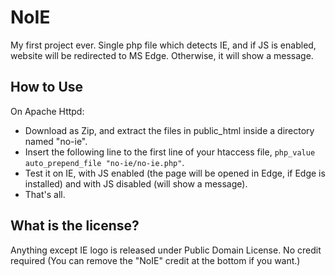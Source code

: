 # NoIE
My first project ever. Single php file which detects IE, and if JS is enabled, website will be redirected to MS Edge. Otherwise, it will show a message.

## How to Use
On Apache Httpd:

- Download as Zip, and extract the files in public_html inside a directory named "no-ie".
- Insert the following line to the first line of your htaccess file, `php_value auto_prepend_file "no-ie/no-ie.php"`.
- Test it on IE, with JS enabled (the page will be opened in Edge, if Edge is installed) and with JS disabled (will show a message).
- That's all.

## What is the license?
Anything except IE logo is released under Public Domain License. No credit required (You can remove the "NoIE" credit at the bottom if you want.)
